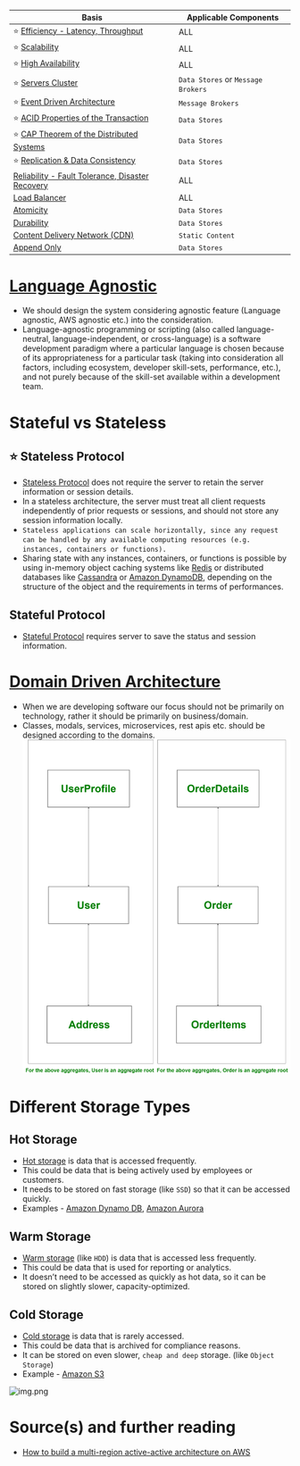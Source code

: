 
| Basis                                                                                   | Applicable Components              |
|-----------------------------------------------------------------------------------------|------------------------------------|
| :star: [Efficiency - Latency, Throughput](LatencyThroughput.md)                         | ALL                                |
| :star: [Scalability](Scalability.md)                                                    | ALL                                |
| :star: [High Availability](HighAvailability.md)                                         | ALL                                |
| :star: [Servers Cluster](ServersCluster.md)                                             | `Data Stores` or `Message Brokers` |
| :star: [Event Driven Architecture](EventDrivenArchitecture.md)                          | `Message Brokers`                  |
| :star: [ACID Properties of the Transaction](ACIDPropertyTransaction.md)                 | `Data Stores`                      |
| :star: [CAP Theorem of the Distributed Systems](CAPTheorem.md)                          | `Data Stores`                      |
| :star: [Replication & Data Consistency](ReplicationAndDataConsistency.md)               | `Data Stores`                      |
| [Reliability - Fault Tolerance, Disaster Recovery](FaultTolerance&DisasterRecovery.md)  | ALL                                |
| [Load Balancer](LoadBalancer.md)                                                        | ALL                                |
| [Atomicity](Atomicity.md)                                                               | `Data Stores`                      |
| [Durability](Durability.md)                                                             | `Data Stores`                      |
| [Content Delivery Network (CDN)](CDNs.md)                                               | `Static Content`                   |
| [Append Only](Append-Only.md)                                       | `Data Stores`                      |


# [Language Agnostic](https://en.wikipedia.org/wiki/Language-agnostic)
- We should design the system considering agnostic feature (Language agnostic, AWS agnostic etc.) into the consideration.
- Language-agnostic programming or scripting (also called language-neutral, language-independent, or cross-language) is a software development paradigm where a particular language is chosen because of its appropriateness for a particular task (taking into consideration all factors, including ecosystem, developer skill-sets, performance, etc.), and not purely because of the skill-set available within a development team.

# Stateful vs Stateless

## :star: Stateless Protocol
- [Stateless Protocol](https://www.geeksforgeeks.org/difference-between-stateless-and-stateful-protocol/) does not require the server to retain the server information or session details.
- In a stateless architecture, the server must treat all client requests independently of prior requests or sessions, and should not store any session information locally.
- `Stateless applications can scale horizontally, since any request can be handled by any available computing resources (e.g. instances, containers or functions).`
- Sharing state with any instances, containers, or functions is possible by using in-memory object caching systems like [Redis](../3_DatabaseComponents/In-Memory-Cache/Redis) or distributed databases like [Cassandra](../3_DatabaseComponents/NoSQL-Databases/ApacheCasandra.md) or [Amazon DynamoDB](../../2_AWSComponents/6_DatabaseServices/AmazonDynamoDB/Readme.md), depending on the structure of the object and the requirements in terms of performances.

## Stateful Protocol
- [Stateful Protocol](https://www.geeksforgeeks.org/difference-between-stateless-and-stateful-protocol/) requires server to save the status and session information.

# [Domain Driven Architecture](https://www.geeksforgeeks.org/domain-driven-design-ddd/)
- When we are developing software our focus should not be primarily on technology, rather it should be primarily on business/domain.
- Classes, modals, services, microservices, rest apis etc. should be designed according to the domains.
![img.png](assests/domain_driven_design.png)

# Different Storage Types

## Hot Storage
- [Hot storage](https://www.ctera.com/company/blog/differences-hot-warm-cold-file-storage/) is data that is accessed frequently. 
- This could be data that is being actively used by employees or customers. 
- It needs to be stored on fast storage (like `SSD`) so that it can be accessed quickly.
- Examples - [Amazon Dynamo DB](../../2_AWSComponents/6_DatabaseServices/AmazonDynamoDB/Readme.md), [Amazon Aurora](../../2_AWSComponents/6_DatabaseServices/AmazonRDSAurora)

## Warm Storage
- [Warm storage](https://www.ctera.com/company/blog/differences-hot-warm-cold-file-storage/) (like `HDD`) is data that is accessed less frequently. 
- This could be data that is used for reporting or analytics. 
- It doesn’t need to be accessed as quickly as hot data, so it can be stored on slightly slower, capacity-optimized.

## Cold Storage
- [Cold storage](https://www.ctera.com/company/blog/differences-hot-warm-cold-file-storage/) is data that is rarely accessed. 
- This could be data that is archived for compliance reasons. 
- It can be stored on even slower, `cheap and deep` storage. (like `Object Storage`)
- Example - [Amazon S3](../../2_AWSComponents/7_StorageServices/AmazonS3.md)

![img.png](https://www.ctera.com/wp-content/uploads/2019/02/Ctera-Cool-Medium-Hot-Graphic-051122.jpg)

# Source(s) and further reading
- [How to build a multi-region active-active architecture on AWS](https://acloudguru.com/blog/engineering/why-and-how-do-we-build-a-multi-region-active-active-architecture)


